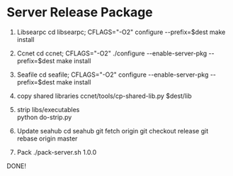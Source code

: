 # Server Release Package

1. Libsearpc
    cd libsearpc;
    CFLAGS="-O2" configure --prefix=$dest
    make install
2. Ccnet
    cd ccnet;
    CFLAGS="-O2" ./configure --enable-server-pkg --prefix=$dest
    make install
3. Seafile
    cd seafile; 
    CFLAGS="-O2" configure --enable-server-pkg --prefix=$dest
    make install
4. copy shared libraries
    ccnet/tools/cp-shared-lib.py $dest/lib
5. strip libs/executables   
    python do-strip.py
6. Update seahub
    cd seahub
    git fetch origin
    git checkout release
    git rebase origin master

7. Pack
    ./pack-server.sh 1.0.0
    
DONE!   
    
    
    
